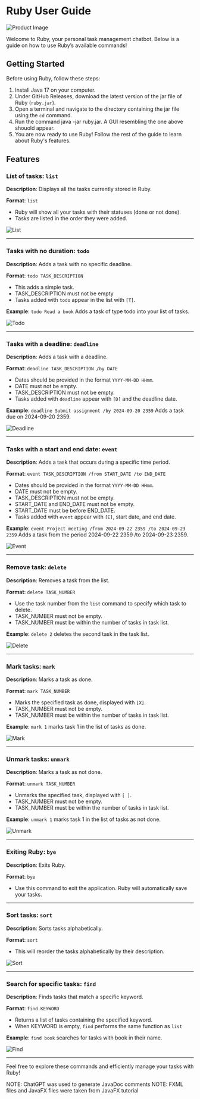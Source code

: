 # Ruby User Guide

![Product Image](/Ui.png.jpg)

Welcome to Ruby, your personal task management chatbot. Below is a guide on how to use Ruby’s available commands!

## Getting Started

Before using Ruby, follow these steps:

1. Install Java 17 on your computer. 
2. Under GitHub Releases, download the latest version of the jar file of Ruby (`ruby.jar`).
3. Open a terminal and navigate to the directory containing the jar file using the `cd` command.
4. Run the command java -jar ruby.jar. A GUI resembling the one above shouold appear.
5. You are now ready to use Ruby! Follow the rest of the guide to learn about Ruby's features.

## Features 

### List of tasks: `list`

**Description**: Displays all the tasks currently stored in Ruby.

**Format**: `list`

- Ruby will show all your tasks with their statuses (done or not done).
- Tasks are listed in the order they were added.

![List](/list.jpg)

---

### Tasks with no duration: `todo`

**Description**: Adds a task with no specific deadline.

**Format**: `todo TASK_DESCRIPTION`

- This adds a simple task.
- TASK_DESCRIPTION must not be empty
- Tasks added with `todo` appear in the list with `[T]`.

**Example**: `todo Read a book` Adds a task of type todo into your list of tasks.

![Todo](/todo.jpg)

---

### Tasks with a deadline: `deadline`

**Description**: Adds a task with a deadline.

**Format**: `deadline TASK_DESCRIPTION /by DATE`

- Dates should be provided in the format `YYYY-MM-DD HHmm`.
- DATE must not be empty.
- TASK_DESCRIPTION must not be empty.
- Tasks added with `deadline` appear with `[D]` and the deadline date.

**Example**: `deadline Submit assignment /by 2024-09-20 2359` Adds a task due on 2024-09-20 2359.

![Deadline](/deadline.jpg)

---

### Tasks with a start and end date: `event`

**Description**: Adds a task that occurs during a specific time period.

**Format**: `event TASK_DESCRIPTION /from START_DATE /to END_DATE`

- Dates should be provided in the format `YYYY-MM-DD HHmm`.
- DATE must not be empty.
- TASK_DESCRIPTION must not be empty.
- START_DATE and END_DATE must not be empty.
- START_DATE must be before END_DATE.
- Tasks added with `event` appear with `[E]`, start date, and end date.

**Example**: `event Project meeting /from 2024-09-22 2359 /to 2024-09-23 2359` Adds a task from the period 2024-09-22 2359 /to 2024-09-23 2359.

![Event](/event.jpg)

---

### Remove task: `delete`

**Description**: Removes a task from the list.

**Format**: `delete TASK_NUMBER`

- Use the task number from the `list` command to specify which task to delete.
- TASK_NUMBER must not be empty.
- TASK_NUMBER must be within the number of tasks in task list.

**Example**: `delete 2` deletes the second task in the task list.

![Delete](/delete.jpg)

---

### Mark tasks: `mark`

**Description**: Marks a task as done.

**Format**: `mark TASK_NUMBER`

- Marks the specified task as done, displayed with `[X]`.
- TASK_NUMBER must not be empty.
- TASK_NUMBER must be within the number of tasks in task list.

**Example**: `mark 1` marks task 1 in the list of tasks as done. 

![Mark](/mark.jpg)

---

### Unmark tasks: `unmark`

**Description**: Marks a task as not done.

**Format**: `unmark TASK_NUMBER`

- Unmarks the specified task, displayed with `[ ]`.
- TASK_NUMBER must not be empty.
- TASK_NUMBER must be within the number of tasks in task list.

**Example**: `unmark 1` marks task 1 in the list of tasks as not done.

![Unmark](/unmark.jpg)

---

### Exiting Ruby: `bye`

**Description**: Exits Ruby.

**Format**: `bye`

- Use this command to exit the application. Ruby will automatically save your tasks.

---

### Sort tasks: `sort`

**Description**: Sorts tasks alphabetically.

**Format**: `sort`

- This will reorder the tasks alphabetically by their description.

![Sort](/sort.jpg)

---

### Search for specific tasks: `find`

**Description**: Finds tasks that match a specific keyword.

**Format**: `find KEYWORD`

- Returns a list of tasks containing the specified keyword.
- When KEYWORD is empty, `find` performs the same function as `list`

**Example**: `find book` searches for tasks with book in their name.

![Find](/find.jpg)

---

Feel free to explore these commands and efficiently manage your tasks with Ruby!

NOTE: ChatGPT was used to generate JavaDoc comments 
NOTE: FXML files and JavaFX files were taken from JavaFX tutorial